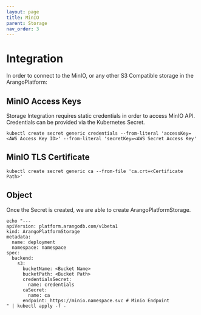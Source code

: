 ```yaml
---
layout: page
title: MinIO
parent: Storage
nav_order: 3
---
```


# Integration

In order to connect to the MinIO, or any other S3 Compatible storage in the ArangoPlatform:

## MinIO Access Keys

Storage Integration requires static credentials in order to access MinIO API. Credentials can be provided via the Kubernetes Secret.

```shell
kubectl create secret generic credentials --from-literal 'accessKey=<AWS Access Key ID>' --from-literal 'secretKey=<AWS Secret Access Key'
```

## MinIO TLS Certificate

```shell
kubectl create secret generic ca --from-file 'ca.crt=<Certificate Path>'
```

## Object

Once the Secret is created, we are able to create ArangoPlatformStorage.

```
echo "---
apiVersion: platform.arangodb.com/v1beta1
kind: ArangoPlatformStorage
metadata:
  name: deployment
  namespace: namespace
spec:
  backend:
    s3:
      bucketName: <Bucket Name>
      bucketPath: <Bucket Path>
      credentialsSecret:
        name: credentials
      caSecret:
        name: ca
      endpoint: https://minio.namespace.svc # Minio Endpoint
" | kubectl apply -f -
```
